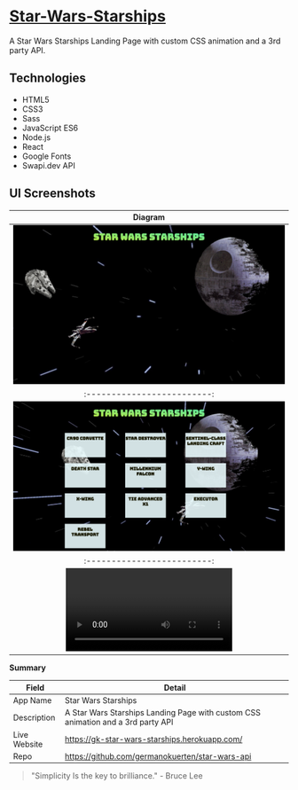 # [Star-Wars-Starships](https://gk-star-wars-starships.herokuapp.com/)
<!-- (https://ondarox-manager.herokuapp.com/) -->

A Star Wars Starships Landing Page with custom CSS animation and a 3rd party API.

## Technologies

- HTML5
- CSS3
- Sass
- JavaScript ES6
- Node.js
- React
- Google Fonts
- Swapi.dev API

## UI Screenshots

Diagram            | 
:-------------------------:|
![](./public/StarWarsAPI-1.png)  |
:-------------------------:|
![](./public/StarWarsAPI-2.png)  |
:-------------------------:|
![](./public/StarWars-API-Demo.mov)  |

**Summary**

| Field | Detail |
|-------|--------|
| App Name | Star Wars Starships |
| Description | A Star Wars Starships Landing Page with custom CSS animation and a 3rd party API |
| Live Website | https://gk-star-wars-starships.herokuapp.com/ |
| Repo | https://github.com/germanokuerten/star-wars-api |

>"Simplicity Is the key to brilliance." - Bruce Lee